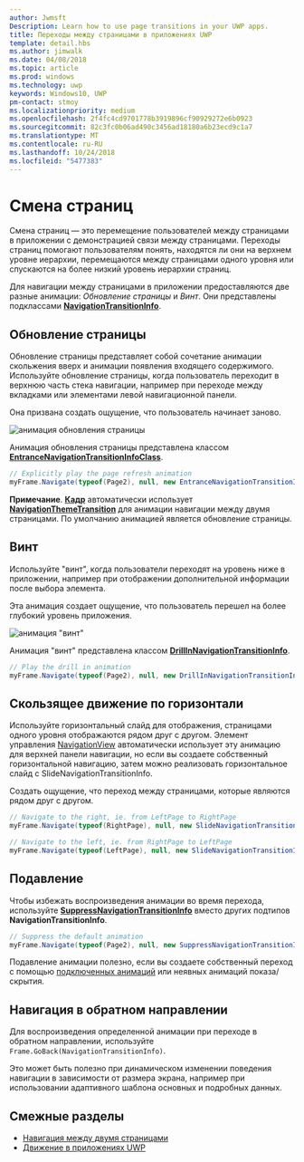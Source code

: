 ```yaml
---
author: Jwmsft
Description: Learn how to use page transitions in your UWP apps.
title: Переходы между страницами в приложениях UWP
template: detail.hbs
ms.author: jimwalk
ms.date: 04/08/2018
ms.topic: article
ms.prod: windows
ms.technology: uwp
keywords: Windows10, UWP
pm-contact: stmoy
ms.localizationpriority: medium
ms.openlocfilehash: 2f4fc4cd9701778b3919896cf90929272e6b0923
ms.sourcegitcommit: 82c3fc0b06ad490c3456ad18180a6b23ecd9c1a7
ms.translationtype: MT
ms.contentlocale: ru-RU
ms.lasthandoff: 10/24/2018
ms.locfileid: "5477383"
---
```

# <a name="page-transitions"></a>Смена страниц

Смена страниц — это перемещение пользователей между страницами в приложении с демонстрацией связи между страницами. Переходы страниц помогают пользователям понять, находятся ли они на верхнем уровне иерархии, перемещаются между страницами одного уровня или спускаются на более низкий уровень иерархии страниц.

Для навигации между страницами в приложении предоставляются две разные анимации: *Обновление страницы* и *Винт*. Они представлены подклассами [**NavigationTransitionInfo**](https://docs.microsoft.com/uwp/api/windows.ui.xaml.media.animation.navigationtransitioninfo).

## <a name="page-refresh"></a>Обновление страницы

Обновление страницы представляет собой сочетание анимации скольжения вверх и анимации появления входящего содержимого. Используйте обновление страницы, когда пользователь переходит в верхнюю часть стека навигации, например при переходе между вкладками или элементами левой навигационной панели.

Она призвана создать ощущение, что пользователь начинает заново.

![анимация обновления страницы](images/page-refresh.gif)

Анимация обновления страницы представлена классом [**EntranceNavigationTransitionInfoClass**](https://docs.microsoft.com/uwp/api/windows.ui.xaml.media.animation.entrancenavigationtransitioninfo).

```csharp
// Explicitly play the page refresh animation
myFrame.Navigate(typeof(Page2), null, new EntranceNavigationTransitionInfo());

```

**Примечание**. [**Кадр**](https://docs.microsoft.com/uwp/api/windows.ui.xaml.controls.frame) автоматически использует [**NavigationThemeTransition**](https://docs.microsoft.com/uwp/api/windows.ui.xaml.media.animation.navigationthemetransition) для анимации навигации между двумя страницами. По умолчанию анимацией является обновление страницы.

## <a name="drill"></a>Винт

Используйте "винт", когда пользователи переходят на уровень ниже в приложении, например при отображении дополнительной информации после выбора элемента.

Эта анимация создает ощущение, что пользователь перешел на более глубокий уровень приложения.

![анимация "винт"](images/drill.gif)

Анимация "винт" представлена классом [**DrillInNavigationTransitionInfo**](https://docs.microsoft.com/uwp/api/windows.ui.xaml.media.animation.drillinnavigationtransitioninfo).

```csharp
// Play the drill in animation
myFrame.Navigate(typeof(Page2), null, new DrillInNavigationTransitionInfo());
```

## <a name="horizontal-slide"></a>Скользящее движение по горизонтали

Используйте горизонтальный слайд для отображения, страницами одного уровня отображаются рядом друг с другом. Элемент управления [NavigationView](../controls-and-patterns/navigationview.md) автоматически использует эту анимацию для верхней панели навигации, но если вы создаете собственный горизонтальной навигацию, затем можно реализовать горизонтальное слайд с SlideNavigationTransitionInfo.

Создать ощущение, что переход между страницами, которые являются рядом друг с другом. 

```csharp
// Navigate to the right, ie. from LeftPage to RightPage
myFrame.Navigate(typeof(RightPage), null, new SlideNavigationTransitionInfo() { SlideNavigationTransitionEffect.FromRight } );

// Navigate to the left, ie. from RightPage to LeftPage
myFrame.Navigate(typeof(LeftPage), null, new SlideNavigationTransitionInfo() { SlideNavigationTransitionEffect.FromLeft } );
```

## <a name="suppress"></a>Подавление

Чтобы избежать воспроизведения анимации во время перехода, используйте [**SuppressNavigationTransitionInfo**](https://docs.microsoft.com/uwp/api/windows.ui.xaml.media.animation.suppressnavigationtransitioninfo) вместо других подтипов **NavigationTransitionInfo**.

```csharp
// Suppress the default animation
myFrame.Navigate(typeof(Page2), null, new SuppressNavigationTransitionInfo());
```

Подавление анимации полезно, если вы создаете собственный переход с помощью [подключенных анимаций](connected-animation.md) или неявных анимаций показа/скрытия.

## <a name="backwards-navigation"></a>Навигация в обратном направлении

Для воспроизведения определенной анимации при переходе в обратном направлении, используйте `Frame.GoBack(NavigationTransitionInfo)`.

Это может быть полезно при динамическом изменении поведения навигации в зависимости от размера экрана, например при использовании адаптивного шаблона основных и подробных данных.

## <a name="related-topics"></a>Смежные разделы

- [Навигация между двумя страницами](../basics/navigate-between-two-pages.md)
- [Движение в приложениях UWP](index.md)
